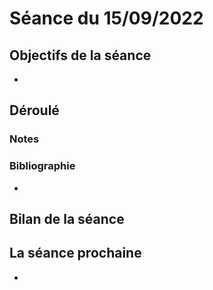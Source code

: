# Séance du 15/09/2022

## Objectifs de la séance
- 

## Déroulé

### Notes

### Bibliographie
- 

## Bilan de la séance

## La séance prochaine
- 
